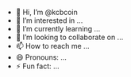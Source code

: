 - 👋 Hi, I’m @kcbcoin
- 👀 I’m interested in ...
- 🌱 I’m currently learning ...
- 💞️ I’m looking to collaborate on ...
- 📫 How to reach me ...
- 😄 Pronouns: ...
- ⚡ Fun fact: ...

<!---
kcbcoin/kcbcoin is a ✨ special ✨ repository because its `README.md` (this file) appears on your GitHub profile.
You can click the Preview link to take a look at your changes.
--->
